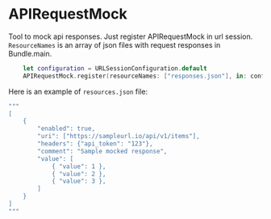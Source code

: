 # APIRequestMock

Tool to mock api responses. Just register APIRequestMock in url session. `ResourceNames` is an array of json 
files with request responses in Bundle.main.
``` swift
    let configuration = URLSessionConfiguration.default
    APIRequestMock.register(resourceNames: ["responses.json"], in: configuration)
```
Here is an example of `resources.json` file:
```swift
"""
[
    {
        "enabled": true,
        "uri": ["https://sampleurl.io/api/v1/items"],
        "headers": {"api_token": "123"},
        "comment": "Sample mocked response",
        "value": [
            { "value": 1 },
            { "value": 2 },
            { "value": 3 },
        ]
    }
]
"""
```
